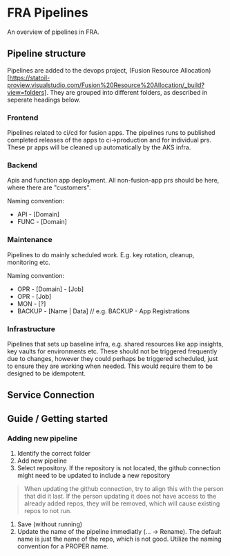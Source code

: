 # FRA Pipelines

An overview of pipelines in FRA.

## Pipeline structure

Pipelines are added to the devops project, (Fusion Resource Allocation)[https://statoil-proview.visualstudio.com/Fusion%20Resource%20Allocation/_build?view=folders]. 
They are grouped into different folders, as described in seperate headings below.

### Frontend

Pipelines related to ci/cd for fusion apps. The pipelines runs to published completed releases of the apps to ci->production and for individual prs. These pr apps will be cleaned up automatically by the AKS infra.

### Backend

Apis and function app deployment. All non-fusion-app prs should be here, where there are "customers".

Naming convention: 

- API - [Domain]
- FUNC - [Domain]


### Maintenance

Pipelines to do mainly scheduled work. E.g. key rotation, cleanup, monitoring etc.

Naming convention: 
- OPR - [Domain] - [Job]
- OPR - [Job]
- MON - [?]
- BACKUP - [Name | Data]  // e.g. BACKUP - App Registrations

### Infrastructure

Pipelines that sets up baseline infra, e.g. shared resources like app insights, key vaults for environments etc.
These should not be triggered frequently due to changes, however they could perhaps be triggered scheduled, just to ensure they are working when needed. This would require them to be designed to be idempotent.


## Service Connection


## Guide / Getting started

### Adding new pipeline

1. Identify the correct folder
1. Add new pipeline
1. Select repository. If the repository is not located, the github connection might need to be updated to include a new repository

> When updating the github connection, try to align this with the person that did it last. If the person updating it does not have access to the already added repos, they will be removed, which will cause existing repos to not run.

1. Save (without running)
1. Update the name of the pipeline immediatly (... -> Rename). The default name is just the name of the repo, which is not good. Utilize the naming convention for a PROPER name.

